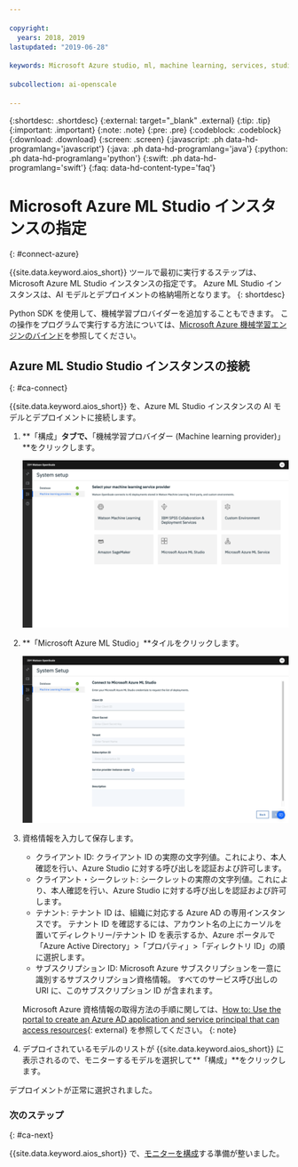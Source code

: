 ```yaml
---

copyright:
  years: 2018, 2019
lastupdated: "2019-06-28"

keywords: Microsoft Azure studio, ml, machine learning, services, studio

subcollection: ai-openscale

---
```


{:shortdesc: .shortdesc}
{:external: target="_blank" .external}
{:tip: .tip}
{:important: .important}
{:note: .note}
{:pre: .pre}
{:codeblock: .codeblock}
{:download: .download}
{:screen: .screen}
{:javascript: .ph data-hd-programlang='javascript'}
{:java: .ph data-hd-programlang='java'}
{:python: .ph data-hd-programlang='python'}
{:swift: .ph data-hd-programlang='swift'}
{:faq: data-hd-content-type='faq'}

# Microsoft Azure ML Studio インスタンスの指定
{: #connect-azure}

{{site.data.keyword.aios_short}} ツールで最初に実行するステップは、Microsoft Azure ML Studio インスタンスの指定です。 Azure ML Studio インスタンスは、AI モデルとデプロイメントの格納場所となります。
{: shortdesc}

Python SDK を使用して、機械学習プロバイダーを追加することもできます。 この操作をプログラムで実行する方法については、[Microsoft Azure 機械学習エンジンのバインド](/docs/services/ai-openscale?topic=ai-openscale-cml-connect#cml-azbind)を参照してください。

## Azure ML Studio Studio インスタンスの接続
{: #ca-connect}

{{site.data.keyword.aios_short}} を、Azure ML Studio インスタンスの AI モデルとデプロイメントに接続します。

1.  **「構成」**タブで、**「機械学習プロバイダー (Machine learning provider)」**をクリックします。

    ![機械学習サービス・プロバイダーの選択画面に、サポートされる機械学習エンジンのタイルが表示されます](images/wos-machine-learning-providers-selection.png)

1.  **「Microsoft Azure ML Studio」**タイルをクリックします。

    ![Azure ML Studio 資格情報の入力](images/connect-azure-cred.png)

1.  資格情報を入力して保存します。

    - クライアント ID: クライアント ID の実際の文字列値。これにより、本人確認を行い、Azure Studio に対する呼び出しを認証および許可します。
    - クライアント・シークレット: シークレットの実際の文字列値。これにより、本人確認を行い、Azure Studio に対する呼び出しを認証および許可します。
    - テナント: テナント ID は、組織に対応する Azure AD の専用インスタンスです。 テナント ID を確認するには、アカウント名の上にカーソルを置いてディレクトリー/テナント ID を表示するか、Azure ポータルで「Azure Active Directory」>「プロパティ」>「ディレクトリ ID」の順に選択します。
    - サブスクリプション ID: Microsoft Azure サブスクリプションを一意に識別するサブスクリプション資格情報。 すべてのサービス呼び出しの URI に、このサブスクリプション ID が含まれます。

    Microsoft Azure 資格情報の取得方法の手順に関しては、[How to: Use the portal to create an Azure AD application and service principal that can access resources](https://docs.microsoft.com/en-us/azure/active-directory/develop/howto-create-service-principal-portal){: external} を参照してください。
    {: note}

1.  デプロイされているモデルのリストが {{site.data.keyword.aios_short}} に表示されるので、モニターするモデルを選択して**「構成」**をクリックします。

デプロイメントが正常に選択されました。

### 次のステップ
{: #ca-next}

{{site.data.keyword.aios_short}} で、[モニターを構成](/docs/services/ai-openscale?topic=ai-openscale-mo-config)する準備が整いました。
